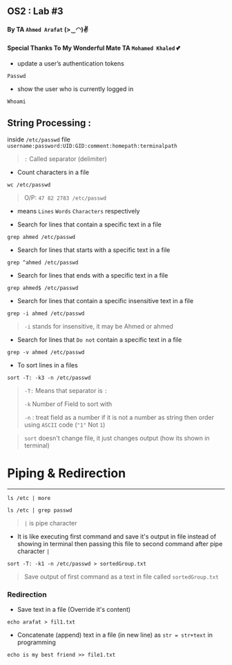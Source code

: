 ## OS2 : Lab #3
#### By TA `Ahmed Arafat` (>‿◠)✌
#### Special Thanks To My Wonderful Mate TA `Mohamed Khaled` 💕

- update a user’s authentication tokens
````
Passwd
````

- show the user who is currently logged in
````
Whoami
````

## String Processing :

inside `/etc/passwd` file
``
username:password:UID:GID:comment:homepath:terminalpath
``

>`:` Called separator (delimiter)

- Count characters in a file
````
wc /etc/passwd
````
> O/P: `47 82 2783 /etc/passwd`
- means `Lines` `Words` `Characters` respectively

- Search for lines that contain a specific text in a file
````
grep ahmed /etc/passwd
````

- Search for lines that starts with a specific text in a file
````
grep ^ahmed /etc/passwd
````

- Search for lines that ends with a specific text in a file
````
grep ahmed$ /etc/passwd
````
- Search for lines that contain a specific insensitive text in a file
````
grep -i ahmed /etc/passwd
````
> `-i` stands for insensitive, it may be Ahmed or ahmed

- Search for lines that `Do not` contain a specific text in a file
````
grep -v ahmed /etc/passwd
````

- To sort lines in a files
````
sort -T: -k3 -n /etc/passwd
````
> `-T:` Means that separator is `:`
>
> `-k` Number of Field to sort with
>
> `-n` : treat field as a number if it is not a number as string then order using `ASCII` code (`"1"` Not  `1`)

> `sort` doesn't change file, it just changes output (how its shown in terminal)


# Piping & Redirection
<hr>

````
ls /etc | more
````

````
ls /etc | grep passwd
````
> `|` is pipe character

- It is like executing first command and save it's output in file instead of showing in terminal
  then passing this file to second command after pipe character `|`

````
sort -T: -k1 -n /etc/passwd > sortedGroup.txt
````
> Save output of first command as a text in file called `sortedGroup.txt`


### Redirection

- Save text in a file (Override it's content)
````
echo arafat > fil1.txt
````

- Concatenate (append) text in a file (in new line) as `str = str+text` in programming
````
echo is my best friend >> file1.txt
````